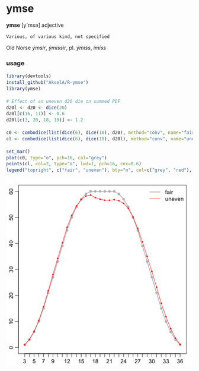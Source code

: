 # ymse
**ymse** [y`msə] 
adjective

	Various, of various kind, not specified

Old Norse *ýmsir*, *ýmissir*, pl. *ýmiss*, *ímiss*  

### usage
```R
library(devtools)
install_github("AkselA/R-ymse")
library(ymse)

# Effect of an uneven d20 die on summed PDF 
d20l <- d20 <- dice(20)
d20l[c(16, 11)] <- 0.6
d20l[c(3, 20, 18, 19)] <- 1.2

c0 <- combodice(list(dice(6), dice(10), d20), method="conv", name="fair")
cl <- combodice(list(dice(6), dice(10), d20l), method="conv", name="uneven")

set_mar()
plot(c0, type="o", pch=16, col="grey")
points(cl, col=2, type="o", lwd=1, pch=16, cex=0.6)
legend("topright", c("fair", "uneven"), bty="n", col=c("grey", "red"), lwd=2:1)
```

![graph](https://raw.githubusercontent.com/AkselA/R-ymse/master/dice.png)